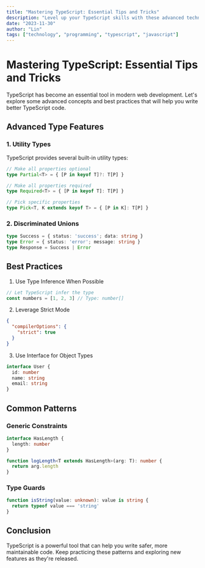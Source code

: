 ```yaml
---
title: "Mastering TypeScript: Essential Tips and Tricks"
description: "Level up your TypeScript skills with these advanced techniques and best practices."
date: "2023-11-30"
author: "Lin"
tags: ["technology", "programming", "typescript", "javascript"]
---
```


# Mastering TypeScript: Essential Tips and Tricks

TypeScript has become an essential tool in modern web development. Let's explore some advanced concepts and best practices that will help you write better TypeScript code.

## Advanced Type Features

### 1. Utility Types

TypeScript provides several built-in utility types:

```typescript
// Make all properties optional
type Partial<T> = { [P in keyof T]?: T[P] }

// Make all properties required
type Required<T> = { [P in keyof T]: T[P] }

// Pick specific properties
type Pick<T, K extends keyof T> = { [P in K]: T[P] }
```

### 2. Discriminated Unions

```typescript
type Success = { status: 'success'; data: string }
type Error = { status: 'error'; message: string }
type Response = Success | Error
```

## Best Practices

1. Use Type Inference When Possible

```typescript
// Let TypeScript infer the type
const numbers = [1, 2, 3] // Type: number[]
```

2. Leverage Strict Mode

```json
{
  "compilerOptions": {
    "strict": true
  }
}
```

3. Use Interface for Object Types

```typescript
interface User {
  id: number
  name: string
  email: string
}
```

## Common Patterns

### Generic Constraints

```typescript
interface HasLength {
  length: number
}

function logLength<T extends HasLength>(arg: T): number {
  return arg.length
}
```

### Type Guards

```typescript
function isString(value: unknown): value is string {
  return typeof value === 'string'
}
```

## Conclusion

TypeScript is a powerful tool that can help you write safer, more maintainable code. Keep practicing these patterns and exploring new features as they're released. 